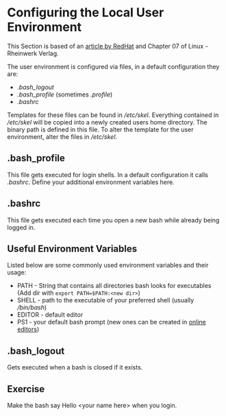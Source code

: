 # Configuring the Local User Environment
This Section is based of an [article by RedHat](https://www.redhat.com/sysadmin/customize-user-environments) and Chapter 07 of Linux - Rheinwerk Verlag.

The user environment is configured via files, in a default configuration they are:

- *.bash_logout*
- *.bash_profile* (sometimes *.profile*)
- *.bashrc*

Templates for these files can be found in */etc/skel*. Everything contained in */etc/skel* will be copied into a newly created users home directory. The binary path is defined in this file. To alter the template for the user environment, alter the files in */etc/skel*.

## .bash_profile
This file gets executed for login shells. In a default configuration it calls *.bashrc*.
Define your additional environment variables here.

## .bashrc
This file gets executed each time you open a new bash while already being logged in.

## Useful Environment Variables
Listed below are some commonly used environment variables and their usage:
- PATH - String that contains all directories bash looks for executables (Add dir with `export PATH=$PATH:<new dir>`)
- SHELL - path to the executable of your preferred shell (usually */bin/bash*)
- EDITOR - default editor
- PS1 - your default bash prompt (new ones can be created in [online editors](https://bashrcgenerator.com/))

## .bash_logout
Gets executed when a bash is closed if it exists.

## Exercise
Make the bash say Hello \<your name here\> when you login.

